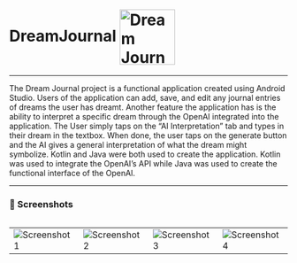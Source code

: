 # DreamJournal <img src="https://github.com/NormanMarroquinMonge/DreamJournel/assets/136506189/f5d62bbb-4b84-4b8f-a59e-22fa8bbdcc2c" alt="Dream Journal" width="100" height="100" style="vertical-align: middle;">

___________________________________________________________________________________________________________________________________________________________
The Dream Journal project is a functional application created using Android Studio. 
Users of the application can add, save, and edit any journal entries of dreams the user has dreamt. 
Another feature the application has is the ability to interpret a specific dream through the OpenAI integrated into the application. 
The User simply taps on the “AI Interpretation” tab and types in their dream in the textbox. 
When done, the user taps on the generate button and the AI gives a general interpretation of what the dream might symbolize. 
Kotlin and Java were both used to create the application. Kotlin was used to integrate the OpenAI’s API while Java was used to create the functional interface of the OpenAI. 
_______________________________________________________________________________________________________________________________________________________________

### 🤳 Screenshots

<div style="overflow-x: auto;">
  <table>
    <tr>
      <td><img src="https://github.com/NormanMarroquinMonge/DreamJournel/assets/136506189/fa5d3ff9-af0d-4eff-8889-a440c69124e4" alt="Screenshot 1" style="max-width: 100%; height: auto;"></td>
      <td><img src="https://github.com/NormanMarroquinMonge/DreamJournel/assets/136506189/4e889cc1-9976-4aab-a487-49cab295f385" alt="Screenshot 2" style="max-width: 100%; height: auto;"></td>
      <td><img src="https://github.com/NormanMarroquinMonge/DreamJournel/assets/136506189/4b2eada4-15af-48f5-9d11-994c4d366e35" alt="Screenshot 3" style="max-width: 100%; height: auto;"></td>
      <td><img src="https://github.com/NormanMarroquinMonge/DreamJournel/assets/136506189/14d3648a-70a2-4241-8b4e-4738c42f0535" alt="Screenshot 4" style="max-width: 100%; height: auto;"></td>
    </tr>
  </table>
</div>


